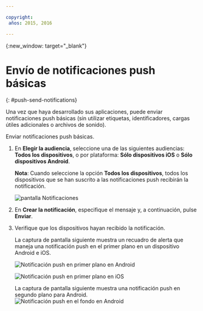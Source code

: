 ```yaml
---

copyright:
 años: 2015, 2016

---
```


{:new_window: target="_blank"}
# Envío de notificaciones push básicas

{: #push-send-notifications}

Una vez que haya desarrollado sus aplicaciones, puede enviar notificaciones push básicas (sin
  utilizar etiquetas, identificadores, cargas útiles adicionales o archivos de sonido).  


Enviar notificaciones push básicas.

1. En **Elegir la audiencia**, seleccione una de las siguientes audiencias:
      **Todos los dispositivos**, o por plataforma: **Sólo dispositivos iOS** o
      **Sólo dispositivos Android**. 

	**Nota**: Cuando seleccione la opción **Todos los dispositivos**, todos los dispositivos que se han suscrito a las notificaciones push recibirán la notificación.

	![pantalla Notificaciones](images/tag_notification.jpg)

2. En **Crear la notificación**, especifique el mensaje y, a continuación, pulse **Enviar**.
3. Verifique que los dispositivos hayan recibido la notificación.

	La captura de pantalla siguiente muestra un recuadro de alerta que maneja una notificación push
en el primer plano en un dispositivo Android e iOS.

	![Notificación push en primer plano en Android](images/Android_Screenshot.jpg)

	![Notificación push en primer plano en iOS](images/iOS_Screenshot.jpg)

	La captura de pantalla siguiente muestra una notificación push en segundo plano para Android.
	![Notificación push en el fondo en Android](images/background.jpg)
